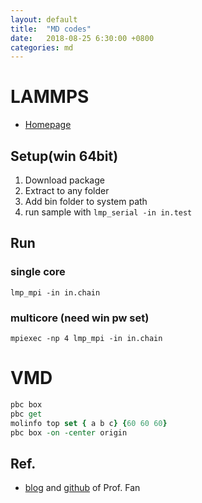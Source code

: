 ```yaml
---
layout: default
title:  "MD codes"
date:   2018-08-25 6:30:00 +0800
categories: md
---
```


# LAMMPS

- [Homepage](http://lammps.sandia.gov/index.html)

## Setup(win 64bit)

1. Download package
1. Extract to any folder
1. Add bin folder to system path
1. run sample with `lmp_serial -in in.test`

## Run

### single core

`lmp_mpi -in in.chain`

### multicore (need win pw set)

`mpiexec -np 4 lmp_mpi -in in.chain`

# VMD

```tcl
pbc box
pbc get
molinfo top set { a b c} {60 60 60}
pbc box -on -center origin
```

## Ref.

- [blog](http://blog.sciencenet.cn/home.php?mod=space&uid=3102863) and [github](https://github.com/brucefan1983) of Prof. Fan
